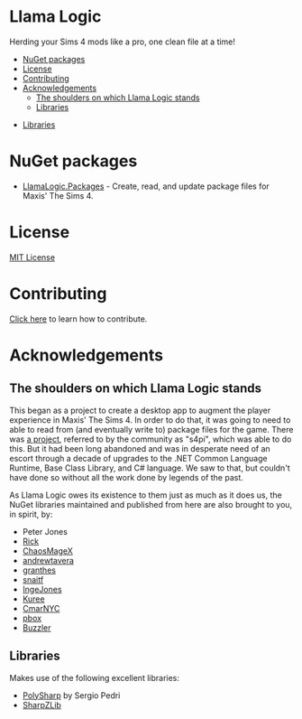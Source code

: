 <h1>Llama Logic</h1>
Herding your Sims 4 mods like a pro, one clean file at a time!

<!-- TOC -->

- [NuGet packages](#nuget-packages)
- [License](#license)
- [Contributing](#contributing)
- [Acknowledgements](#acknowledgements)
  - [The shoulders on which Llama Logic stands](#the-shoulders-on-which-llama-logic-stands)
  - [Libraries](#libraries)

<!-- /TOC -->
  - [Libraries](#libraries)

<!-- /TOC -->

# NuGet packages
* [LlamaLogic.Packages](LlamaLogic.Packages/README.md) - Create, read, and update package files for Maxis' The Sims 4.

# License
[MIT License](LICENSE)

# Contributing
[Click here](CONTRIBUTING.md) to learn how to contribute.

# Acknowledgements

## The shoulders on which Llama Logic stands
This began as a project to create a desktop app to augment the player experience in Maxis' The Sims 4.
In order to do that, it was going to need to able to read from (and eventually write to) package files for the game.
There was [a project](https://github.com/s4ptacle/Sims4Tools), referred to by the community as "s4pi", which was able to do this.
But it had been long abandoned and was in desperate need of an escort through a decade of upgrades to the .NET Common Language Runtime, Base Class Library, and C# language.
We saw to that, but couldn't have done so without all the work done by legends of the past.

As Llama Logic owes its existence to them just as much as it does us, the NuGet libraries maintained and published from here are also brought to you, in spirit, by:

* Peter Jones
* [Rick](https://gib.me/)
* [ChaosMageX](https://github.com/ChaosMageX)
* [andrewtavera](https://github.com/andrewtavera)
* [granthes](https://github.com/granthes)
* [snaitf](https://github.com/Snaitf)
* [IngeJones](https://github.com/IngeJones)
* [Kuree](https://github.com/Kuree)
* [CmarNYC](https://github.com/cmarNYC)
* [pbox](https://github.com/pboxx)
* [Buzzler](https://github.com/BrutalBuzzler)

## Libraries
Makes use of the following excellent libraries:
* [PolySharp](https://github.com/Sergio0694/PolySharp) by Sergio Pedri
* [SharpZLib](https://github.com/icsharpcode/SharpZipLib)